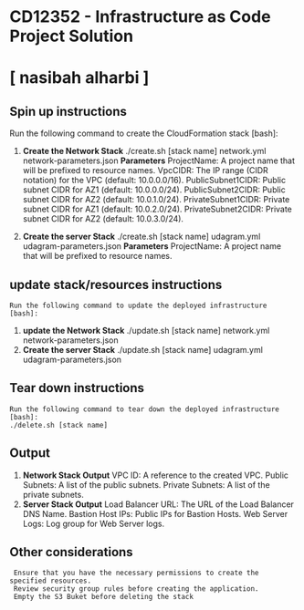 # CD12352 - Infrastructure as Code Project Solution
# [ nasibah alharbi ]

## Spin up instructions
   Run the following command to create the CloudFormation stack [bash]:

1. **Create the Network Stack** 
     ./create.sh [stack name] network.yml network-parameters.json
**Parameters** 
    ProjectName: A project name that will be prefixed to resource names.
    VpcCIDR: The IP range (CIDR notation) for the VPC (default: 10.0.0.0/16).
    PublicSubnet1CIDR: Public subnet CIDR for AZ1 (default: 10.0.0.0/24).
    PublicSubnet2CIDR: Public subnet CIDR for AZ2 (default: 10.0.1.0/24).
    PrivateSubnet1CIDR: Private subnet CIDR for AZ1 (default: 10.0.2.0/24).
    PrivateSubnet2CIDR: Private subnet CIDR for AZ2 (default: 10.0.3.0/24).

2. **Create the server Stack** 
     ./create.sh [stack name] udagram.yml udagram-parameters.json
**Parameters** 
    ProjectName: A project name that will be prefixed to resource names.


## update stack/resources instructions
    Run the following command to update the deployed infrastructure [bash]:
1. **update the Network Stack** 
     ./update.sh [stack name] network.yml network-parameters.json
2. **Create the server Stack** 
     ./update.sh [stack name] udagram.yml udagram-parameters.json


## Tear down instructions
    Run the following command to tear down the deployed infrastructure [bash]:
    ./delete.sh [stack name]


## Output
1. **Network Stack Output** 
     VPC ID: A reference to the created VPC.
     Public Subnets: A list of the public subnets.
     Private Subnets: A list of the private subnets.
2. **Server Stack Output** 
     Load Balancer URL: The URL of the Load Balancer DNS Name.
     Bastion Host IPs: Public IPs for Bastion Hosts.
     Web Server Logs: Log group for Web Server logs.


## Other considerations
     Ensure that you have the necessary permissions to create the specified resources.
     Review security group rules before creating the application.
     Empty the S3 Buket before deleting the stack

